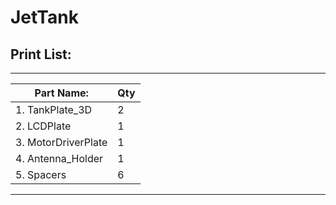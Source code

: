 # JetTank

## Print List:
_________________________________
| Part Name:           |  Qty   |
|----------------------|--------|
| 1. TankPlate_3D      |   2    |
| 2. LCDPlate          |   1    |
| 3. MotorDriverPlate  |   1    |
| 4. Antenna_Holder    |   1    |
| 5. Spacers           |   6    |
_________________________________
